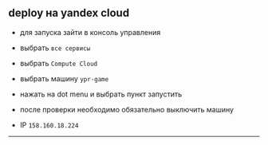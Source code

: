 ## deploy на yandex cloud

- для запуска зайти в консоль управления
- выбрать `все сервисы`
- выбрать `Compute Cloud`
- выбрать машину `ypr-game`
- нажать на dot menu и выбрать пункт запустить
- после проверки необходимо обязательно выключить машину

- IP `158.160.18.224`

---
